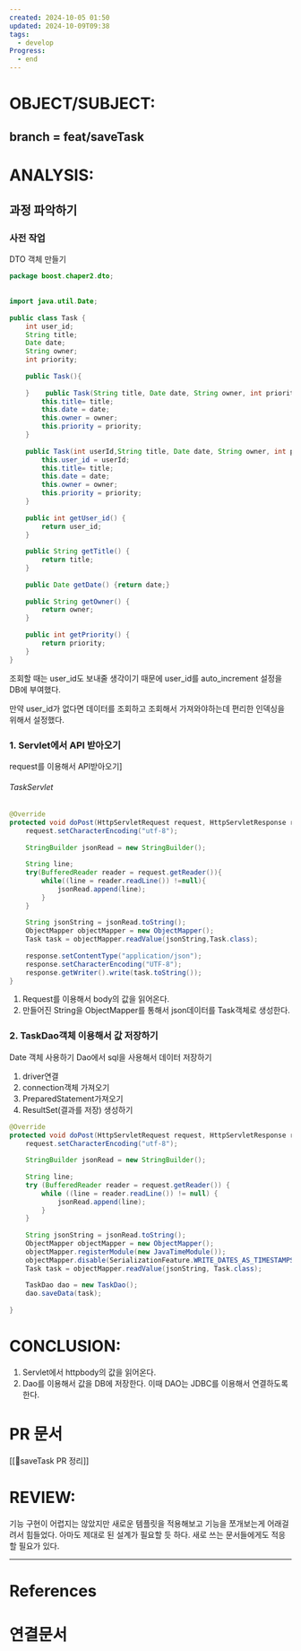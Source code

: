 ```yaml
---
created: 2024-10-05 01:50
updated: 2024-10-09T09:38
tags:
  - develop
Progress:
  - end
---
```

# OBJECT/SUBJECT:
## branch = feat/saveTask

# ANALYSIS:
## 과정 파악하기
### 사전 작업
DTO 객체 만들기

``` java
package boost.chaper2.dto;  
  
  
import java.util.Date;  
  
public class Task {  
    int user_id;  
    String title;  
    Date date;  
    String owner;  
    int priority;  
  
    public Task(){  
  
    }    public Task(String title, Date date, String owner, int priority){  
        this.title= title;  
        this.date = date;  
        this.owner = owner;  
        this.priority = priority;  
    }  
  
    public Task(int userId,String title, Date date, String owner, int priority){  
        this.user_id = userId;  
        this.title= title;  
        this.date = date;  
        this.owner = owner;  
        this.priority = priority;  
    }  
  
    public int getUser_id() {  
        return user_id;  
    }  
  
    public String getTitle() {  
        return title;  
    }  
  
    public Date getDate() {return date;}  
  
    public String getOwner() {  
        return owner;  
    }  
  
    public int getPriority() {  
        return priority;  
    }  
}
```

조회할 때는 user_id도 보내줄 생각이기 때문에 user_id를 auto_increment 설정을 DB에 부여했다.

만약 user_id가 없다면 데이터를 조회하고 조회해서 가져와야하는데 편리한 인덱싱을 위해서 설정했다.


### 1. Servlet에서 API 받아오기
request를 이용해서 API받아오기]

###### TaskServlet
``` java
@Override  
protected void doPost(HttpServletRequest request, HttpServletResponse response) throws ServletException, IOException {  
    request.setCharacterEncoding("utf-8");  
  
    StringBuilder jsonRead = new StringBuilder();  
  
    String line;  
    try(BufferedReader reader = request.getReader()){  
        while((line = reader.readLine()) !=null){  
            jsonRead.append(line);  
        }  
    }  
  
    String jsonString = jsonRead.toString();  
    ObjectMapper objectMapper = new ObjectMapper();  
    Task task = objectMapper.readValue(jsonString,Task.class);  
  
    response.setContentType("application/json");  
    response.setCharacterEncoding("UTF-8");  
    response.getWriter().write(task.toString());  
}
```

1. Request를 이용해서 body의 값을 읽어온다. 
2. 만들어진 String을 ObjectMapper를 통해서 json데이터를 Task객체로 생성한다. 


### 2. TaskDao객체 이용해서 값 저장하기
Date 객체 사용하기
Dao에서 sql을 사용해서 데이터 저장하기

1. driver연결
2. connection객체 가져오기
3. PreparedStatement가져오기
4. ResultSet(결과를 저장) 생성하기

```  java
@Override  
protected void doPost(HttpServletRequest request, HttpServletResponse response) throws ServletException, IOException {  
    request.setCharacterEncoding("utf-8");  
  
    StringBuilder jsonRead = new StringBuilder();  
  
    String line;  
    try (BufferedReader reader = request.getReader()) {  
        while ((line = reader.readLine()) != null) {  
            jsonRead.append(line);  
        }  
    }  
  
    String jsonString = jsonRead.toString();  
    ObjectMapper objectMapper = new ObjectMapper();  
    objectMapper.registerModule(new JavaTimeModule());  
    objectMapper.disable(SerializationFeature.WRITE_DATES_AS_TIMESTAMPS);  
    Task task = objectMapper.readValue(jsonString, Task.class);  
  
    TaskDao dao = new TaskDao();  
    dao.saveData(task);  
  
}
```

# CONCLUSION:
1. Servlet에서 httpbody의 값을 읽어온다.
2. Dao를 이용해서 값을 DB에 저장한다. 이때 DAO는 JDBC를 이용해서 연결하도록 한다.
# PR 문서
[[🌳saveTask PR 정리]]
# REVIEW:
기능 구현이 어렵지는 않았지만 새로운 템플릿을 적용해보고 기능을 쪼개보는게 어래걸려서 힘들었다. 
아마도 제대로 된 설계가 필요할 듯 하다. 
새로 쓰는 문서들에게도 적응할 필요가 있다.

---
# References

# 연결문서
